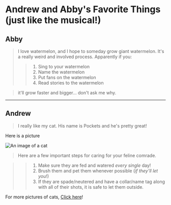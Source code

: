 # Andrew and Abby's Favorite Things (just like the musical!)


## Abby


> I love watermelon, and I hope to someday grow giant watermelon.  It's a really weird and involved process.  Apparently if you:
>> 1. Sing to your watermelon
>> 2. Name the watermelon
>> 3. Put fans on the watermelon
>> 4. Read stories to the watermelon

> it'll grow faster and bigger... don't ask me why.

-----------------------------------------

## Andrew

> I really like my cat. His name is Pockets and he's pretty great!

Here is a picture

![An image of a cat](http://lorempixel.com/400/200/)

> Here are a few important steps for caring for your feline comrade.

>> 1. Make sure they are fed and watered _every single_ day!
>> 2. Brush them and pet them whenever possible (_if they'll let you_!)
>> 3. If they are spade/neutered and have a collar/name tag along with all of their shots, it is safe to let them outside.

For more pictures of cats, [Click here](http://facebook.com)!

